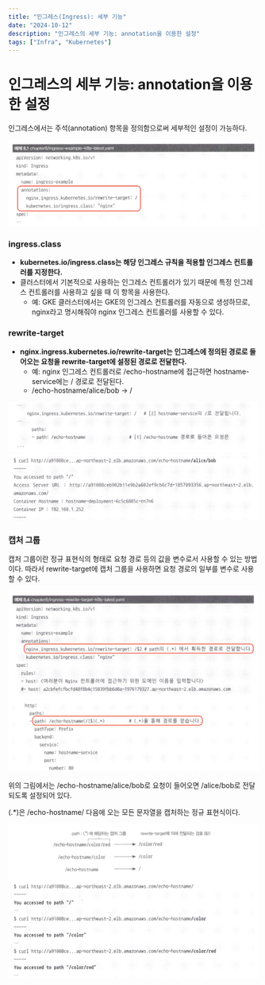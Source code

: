 ```yaml
---
title: "인그레스(Ingress): 세부 기능"
date: "2024-10-12"
description: "인그레스의 세부 기능: annotation을 이용한 설정"
tags: ["Infra", "Kubernetes"]
---
```


# 인그레스의 세부 기능: annotation을 이용한 설정

인그레스에서는 주석(annotation) 항목을 정의함으로써 세부적인 설정이 가능하다.

![8.1a](../../../images/infra/kube/24-2study/8ingress/8.3/8.1a.png)

### ingress.class
- **kubernetes.io/ingress.class는 해당 인그레스 규칙을 적용할 인그레스 컨트롤러를 지정한다.**
- 클러스터에서 기본적으로 사용하는 인그레스 컨트롤러가 있기 때문에 특정 인그레스 컨트롤러를 사용하고 싶을 때 이 항목을 사용한다.
  - 예: GKE 클러스터에서는 GKE의 인그레스 컨트롤러를 자동으로 생성하므로, nginx라고 명시해줘야 nginx 인그레스 컨트롤러를 사용할 수 있다.

### rewrite-target
- **nginx.ingress.kubernetes.io/rewrite-target는 인그레스에 정의된 경로로 들어오는 요청을 rewrite-target에 설정된 경로로 전달한다.**
  - 예: nginx 인그레스 컨트롤러로 /echo-hostname에 접근하면 hostname-service에는 / 경로로 전달된다.
  - /echo-hostname/alice/bob -> /

![8.1b](../../../images/infra/kube/24-2study/8ingress/8.3/8.1b.png)
![8.1c](../../../images/infra/kube/24-2study/8ingress/8.3/8.1c.png)


### 캡처 그룹
캡처 그룹이란 정규 표현식의 형태로 요청 경로 등의 값을 변수로서 사용할 수 있는 방법이다. 따라서 rewrite-target에 캡처 그룹을 사용하면 요청 경로의 일부를 변수로 사용할 수 있다.

![8.1d](../../../images/infra/kube/24-2study/8ingress/8.3/8.1d.png)
![8.1e](../../../images/infra/kube/24-2study/8ingress/8.3/8.1e.png)

위의 그림에서는 /echo-hostname/alice/bob로 요청이 들어오면 /alice/bob로 전달되도록 설정되어 있다.

(.*)은 /echo-hostname/ 다음에 오는 모든 문자열을 캡처하는 정규 표현식이다. 

![8.1f](../../../images/infra/kube/24-2study/8ingress/8.3/8.1f.png)

